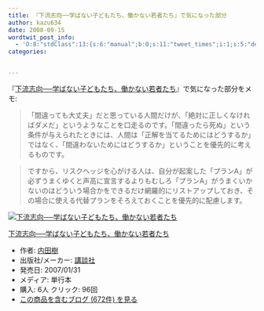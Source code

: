```yaml
---
title: 『下流志向──学ばない子どもたち、働かない若者たち』で気になった部分
author: kazu634
date: 2008-09-15
wordtwit_post_info:
  - 'O:8:"stdClass":13:{s:6:"manual";b:0;s:11:"tweet_times";i:1;s:5:"delay";i:0;s:7:"enabled";i:1;s:10:"separation";s:2:"60";s:7:"version";s:3:"3.7";s:14:"tweet_template";b:0;s:6:"status";i:2;s:6:"result";a:0:{}s:13:"tweet_counter";i:2;s:13:"tweet_log_ids";a:1:{i:0;i:4267;}s:9:"hash_tags";a:0:{}s:8:"accounts";a:1:{i:0;s:7:"kazu634";}}'
categories:


---
```

<div class="section">
<p>
    『<a href="http://d.hatena.ne.jp/asin/4062138271" onclick="__gaTracker('send', 'event', 'outbound-article', 'http://d.hatena.ne.jp/asin/4062138271', '下流志向──学ばない子どもたち、働かない若者たち');">下流志向──学ばない子どもたち、働かない若者たち</a>』で気になった部分をメモ:
</p>
  
<blockquote>
<p>
      「間違っても大丈夫」だと思っている人間だけが、「絶対に正しくなければダメだ」というようなことを口走るのです。「間違ったら死ぬ」という条件が与えられたときには、人間は「正解を当てるためにはどうするか」ではなく、「間違わないためにはどうするか」ということを優先的に考えるものです。
</p>
</blockquote>
  
<blockquote>
<p>
      ですから、リスクヘッジを心がける人は、自分が起案した「プランA」が必ずうまくゆくと声高に宣言するよりもむしろ「プランA」がうまくいかないのはどういう場合かをできるだけ網羅的にリストアップしておき、その場合に使える代替プランをそろえておくことを優先的に配慮します。
</p>
</blockquote>
  
<div class="hatena-asin-detail">
<a href="http://www.amazon.co.jp/dp/4062138271/?tag=hatena_st1-22&ascsubtag=d-7ibv" onclick="__gaTracker('send', 'event', 'outbound-article', 'http://www.amazon.co.jp/dp/4062138271/?tag=hatena_st1-22&ascsubtag=d-7ibv', '');"><img src="https://images-na.ssl-images-amazon.com/images/I/41tUoLhQjML._SL160_.jpg" class="hatena-asin-detail-image" alt="下流志向──学ばない子どもたち、働かない若者たち" title="下流志向──学ばない子どもたち、働かない若者たち" /></a></p> 
    
<div class="hatena-asin-detail-info">
<p class="hatena-asin-detail-title">
<a href="http://www.amazon.co.jp/dp/4062138271/?tag=hatena_st1-22&ascsubtag=d-7ibv" onclick="__gaTracker('send', 'event', 'outbound-article', 'http://www.amazon.co.jp/dp/4062138271/?tag=hatena_st1-22&ascsubtag=d-7ibv', '下流志向──学ばない子どもたち、働かない若者たち');">下流志向──学ばない子どもたち、働かない若者たち</a>
</p>
      
<ul>
<li>
<span class="hatena-asin-detail-label">作者:</span> <a href="http://d.hatena.ne.jp/keyword/%C6%E2%C5%C4%BC%F9" onclick="__gaTracker('send', 'event', 'outbound-article', 'http://d.hatena.ne.jp/keyword/%C6%E2%C5%C4%BC%F9', '内田樹');" class="keyword">内田樹</a>
</li>
<li>
<span class="hatena-asin-detail-label">出版社/メーカー:</span> <a href="http://d.hatena.ne.jp/keyword/%B9%D6%C3%CC%BC%D2" onclick="__gaTracker('send', 'event', 'outbound-article', 'http://d.hatena.ne.jp/keyword/%B9%D6%C3%CC%BC%D2', '講談社');" class="keyword">講談社</a>
</li>
<li>
<span class="hatena-asin-detail-label">発売日:</span> 2007/01/31
</li>
<li>
<span class="hatena-asin-detail-label">メディア:</span> 単行本
</li>
<li>
<span class="hatena-asin-detail-label">購入</span>: 6人 <span class="hatena-asin-detail-label">クリック</span>: 96回
</li>
<li>
<a href="http://d.hatena.ne.jp/asin/4062138271" onclick="__gaTracker('send', 'event', 'outbound-article', 'http://d.hatena.ne.jp/asin/4062138271', 'この商品を含むブログ (672件) を見る');" target="_blank">この商品を含むブログ (672件) を見る</a>
</li>
</ul>
</div>
    
<div class="hatena-asin-detail-foot">
</div>
</div>
</div>
